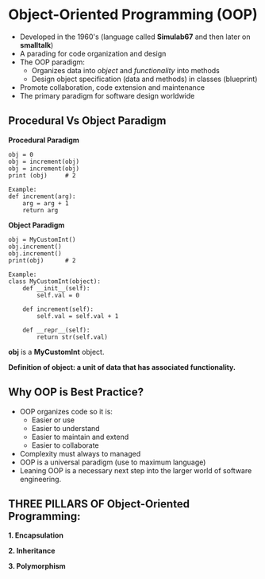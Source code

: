 # Object-Oriented Programming (OOP)

- Developed in the 1960's (language called **Simulab67** and then later on **smalltalk**)
- A parading for code organization and design
- The OOP paradigm:
    - Organizes data into *object* and *functionality* into methods
    - Design object specification (data and methods) in classes (blueprint)
- Promote collaboration, code extension and maintenance
- The primary paradigm for software design worldwide


## Procedural Vs Object Paradigm

**Procedural Paradigm**
```
obj = 0
obj = increment(obj)
obj = increment(obj)
print (obj)     # 2

Example:
def increment(arg):
    arg = arg + 1
    return arg
```

**Object Paradigm**
```
obj = MyCustomInt()
obj.increment()
obj.increment()
print(obj)      # 2

Example:
class MyCustomInt(object):
    def __init__(self):
        self.val = 0

    def increment(self):
        self.val = self.val + 1

    def __repr__(self):
        return str(self.val)
```
**obj** is a **MyCustomInt** object.

**Definition of object: a unit of data that has associated functionality.**


## Why OOP is Best Practice?

- OOP organizes code so it is:
    - Easier or use
    - Easier to understand
    - Easier to maintain and extend
    - Easier to collaborate
- Complexity must always to managed
- OOP is a universal paradigm (use to maximum language)
- Leaning OOP is a necessary next step into the larger world of software engineering.


## THREE PILLARS OF Object-Oriented Programming:
**1. Encapsulation**

**2. Inheritance**

**3. Polymorphism**

